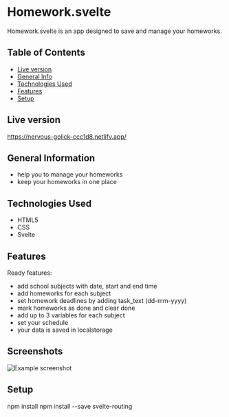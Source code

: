 # Homework.svelte
Homework.svelte is an app designed to save and manage your homeworks. 
## Table of Contents
* [Live version](#live-version)
* [General Info](#general-information)
* [Technologies Used](#technologies-used)
* [Features](#features)
* [Setup](#setup)

## Live version
https://nervous-golick-ccc1d8.netlify.app/

## General Information
- help you to manage your homeworks
- keep your homeworks in one place


## Technologies Used
- HTML5
- CSS
- Svelte

## Features
Ready features:
- add school subjects with date, start and end time
- add homeworks for each subject
- set homework deadlines by adding task_text (dd-mm-yyyy)
- mark homeworks as done and clear done
- add up to 3 variables for each subject
- set your schedule 
- your data is saved in localstorage


## Screenshots
![Example screenshot](./img/screenshot.png)


## Setup
npm install
npm install --save svelte-routing
